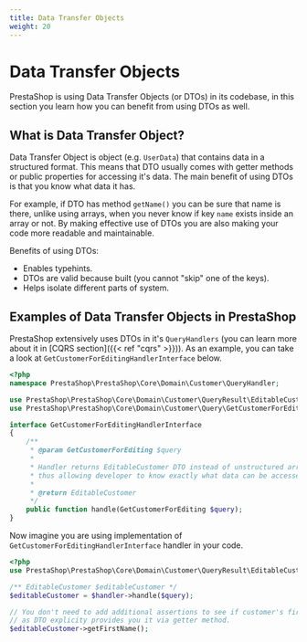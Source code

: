 ```yaml
---
title: Data Transfer Objects
weight: 20
---
```


# Data Transfer Objects

PrestaShop is using Data Transfer Objects (or DTOs) in its codebase, in this section you learn how you can benefit from using DTOs as well.

## What is Data Transfer Object?

Data Transfer Object is object (e.g. `UserData`) that contains data in a structured format. This means that DTO usually comes with getter methods or public properties for accessing it's data. The main benefit of using DTOs is that you know what data it has.

For example, if DTO has method `getName()` you can be sure that name is there, unlike using arrays, when you never know if key `name` exists inside an array or not. By making effective use of DTOs you are also making your code more readable and maintainable.

Benefits of using DTOs:

* Enables typehints.
* DTOs are valid because built (you cannot "skip" one of the keys).
* Helps isolate different parts of system.

## Examples of Data Transfer Objects in PrestaShop

PrestaShop extensively uses DTOs in it's `QueryHandlers` (you can learn more about it in [CQRS section]({{< ref "cqrs" >}})). As an example, you can take a look at `GetCustomerForEditingHandlerInterface` below.

```php
<?php 
namespace PrestaShop\PrestaShop\Core\Domain\Customer\QueryHandler;

use PrestaShop\PrestaShop\Core\Domain\Customer\QueryResult\EditableCustomer;
use PrestaShop\PrestaShop\Core\Domain\Customer\Query\GetCustomerForEditing;

interface GetCustomerForEditingHandlerInterface
{
    /**
     * @param GetCustomerForEditing $query
     *
     * Handler returns EditableCustomer DTO instead of unstructured array,
     * thus allowing developer to know exactly what data can be accessed.
     *
     * @return EditableCustomer
     */
    public function handle(GetCustomerForEditing $query);
}
```

Now imagine you are using implementation of `GetCustomerForEditingHandlerInterface` handler in your code.

```php
<?php
use PrestaShop\PrestaShop\Core\Domain\Customer\QueryResult\EditableCustomer;

/** EditableCustomer $editableCustomer */
$editableCustomer = $handler->handle($query);

// You don't need to add additional assertions to see if customer's first name exists
// as DTO explicity provides you it via getter method.
$editableCustomer->getFirstName();
```

